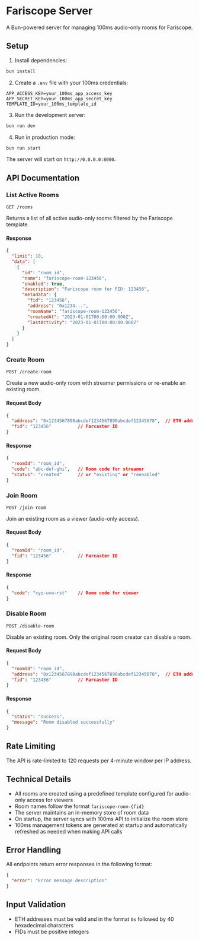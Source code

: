 # Fariscope Server

A Bun-powered server for managing 100ms audio-only rooms for Fariscope.

## Setup

1. Install dependencies:
```bash
bun install
```

2. Create a `.env` file with your 100ms credentials:
```
APP_ACCESS_KEY=your_100ms_app_access_key
APP_SECRET_KEY=your_100ms_app_secret_key
TEMPLATE_ID=your_100ms_template_id
```

3. Run the development server:
```bash
bun run dev
```

4. Run in production mode:
```bash
bun run start
```

The server will start on `http://0.0.0.0:8000`.

## API Documentation

### List Active Rooms
```http
GET /rooms
```

Returns a list of all active audio-only rooms filtered by the Fariscope template.

#### Response
```json
{
  "limit": 10,
  "data": [
    {
      "id": "room_id",
      "name": "fariscope-room-123456",
      "enabled": true,
      "description": "Fariscope room for FID: 123456",
      "metadata": {
        "fid": "123456",
        "address": "0x1234...",
        "roomName": "fariscope-room-123456",
        "createdAt": "2023-01-01T00:00:00.000Z",
        "lastActivity": "2023-01-01T00:00:00.000Z"
      }
    }
  ]
}
```

### Create Room
```http
POST /create-room
```

Create a new audio-only room with streamer permissions or re-enable an existing room.

#### Request Body
```json
{
  "address": "0x1234567890abcdef1234567890abcdef12345678",  // ETH address
  "fid": "123456"          // Farcaster ID
}
```

#### Response
```json
{
  "roomId": "room_id",
  "code": "abc-def-ghi",   // Room code for streamer
  "status": "created"      // or "existing" or "reenabled"
}
```

### Join Room
```http
POST /join-room
```

Join an existing room as a viewer (audio-only access).

#### Request Body
```json
{
  "roomId": "room_id",
  "fid": "123456"          // Farcaster ID
}
```

#### Response
```json
{
  "code": "xyz-uvw-rst"    // Room code for viewer
}
```

### Disable Room
```http
POST /disable-room
```

Disable an existing room. Only the original room creator can disable a room.

#### Request Body
```json
{
  "roomId": "room_id",
  "address": "0x1234567890abcdef1234567890abcdef12345678",  // ETH address
  "fid": "123456"          // Farcaster ID
}
```

#### Response
```json
{
  "status": "success",
  "message": "Room disabled successfully"
}
```

## Rate Limiting

The API is rate-limited to 120 requests per 4-minute window per IP address.

## Technical Details

- All rooms are created using a predefined template configured for audio-only access for viewers
- Room names follow the format `fariscope-room-{fid}`
- The server maintains an in-memory store of room data
- On startup, the server syncs with 100ms API to initialize the room store
- 100ms management tokens are generated at startup and automatically refreshed as needed when making API calls

## Error Handling

All endpoints return error responses in the following format:
```json
{
  "error": "Error message description"
}
```

## Input Validation

- ETH addresses must be valid and in the format `0x` followed by 40 hexadecimal characters
- FIDs must be positive integers
